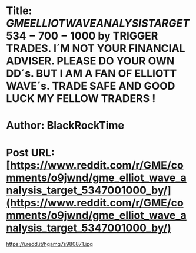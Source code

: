 # Title: $GME ELLIOT WAVE ANALYSIS TARGET 534-700-1000$ by TRIGGER TRADES. I´M NOT YOUR FINANCIAL ADVISER. PLEASE DO YOUR OWN DD´s. BUT I AM A FAN OF ELLIOTT WAVE´s. TRADE SAFE AND GOOD LUCK MY FELLOW TRADERS !
# Author: BlackRockTime
# Post URL: [https://www.reddit.com/r/GME/comments/o9jwnd/gme_elliot_wave_analysis_target_5347001000_by/](https://www.reddit.com/r/GME/comments/o9jwnd/gme_elliot_wave_analysis_target_5347001000_by/)


https://i.redd.it/hgamq7s980871.jpg